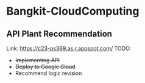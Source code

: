 # Bangkit-CloudComputing
## API Plant Recommendation

Link: https://c23-ps369.as.r.appspot.com/
TODO:
- <s>Implementing API</s>
- <s>Deploy to Google Cloud</s>
- Recommend logic revision
